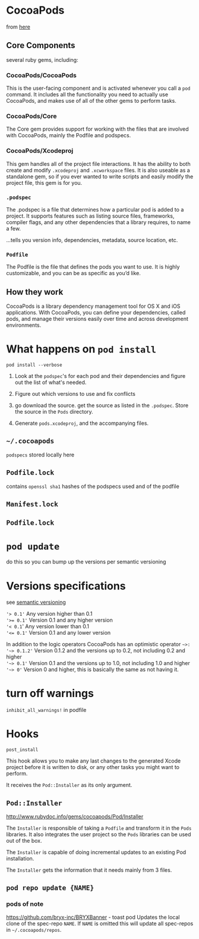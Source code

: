 # CocoaPods

from [here](https://www.objc.io/issues/6-build-tools/cocoapods-under-the-hood/)

## Core Components

several ruby gems, including:

### CocoaPods/CocoaPods

This is the user-facing component and is activated whenever you call a `pod` command. It includes all the functionality you need to actually use CocoaPods, and makes use of all of the other gems to perform tasks.

### CocoaPods/Core

The Core gem provides support for working with the files that are involved with CocoaPods, mainly the Podfile and podspecs.

### CocoaPods/Xcodeproj

This gem handles all of the project file interactions. It has the ability to both create and modify `.xcodeproj` and `.xcworkspace` files. It is also useable as a standalone gem, so if you ever wanted to write scripts and easily modify the project file, this gem is for you.

### `.podspec`

The .podspec is a file that determines how a particular pod is added to a project. It supports features such as listing source files, frameworks, compiler flags, and any other dependencies that a library requires, to name a few.

...tells you version info, dependencies, metadata, source location, etc.

### `Podfile`

The Podfile is the file that defines the pods you want to use. It is highly customizable, and you can be as specific as you’d like.

## How they work

CocoaPods is a library dependency management tool for OS X and iOS applications. With CocoaPods, you can define your dependencies, called pods, and manage their versions easily over time and across development environments.

# What happens on `pod install`

`pod install --verbose`

1. Look at the `podspec`'s  for each pod and their dependencies and figure out the list of what's needed.

2. Figure out which versions to use and fix conflicts

3. go download the source. get the source as listed in the `.podspec`. Store the source in the `Pods` directory.

4. Generate `pods.xcodeproj`, and the accompanying files.

## `~/.cocoapods`
`podspecs` stored locally here

## `Podfile.lock`
contains `openssl sha1` hashes of the podspecs used and of the podfile

## `Manifest.lock`

## `Podfile.lock`

# `pod update`
do this so you can bump up the versions per semantic versioning

# Versions specifications

see [semantic versioning](./semantic_versioning.md)

`'> 0.1'` Any version higher than 0.1  
`'>= 0.1'` Version 0.1 and any higher version  
`'< 0.1`' Any version lower than 0.1  
`'<= 0.1'` Version 0.1 and any lower version  

In addition to the logic operators CocoaPods has an optimistic operator `~>:`  
`'~> 0.1.2'` Version 0.1.2 and the versions up to 0.2, not including 0.2 and higher  
`'~> 0.1'` Version 0.1 and the versions up to 1.0, not including 1.0 and higher  
`'~> 0'` Version 0 and higher, this is basically the same as not having it.  

# turn off warnings
`inhibit_all_warnings!` in podfile

# Hooks

`post_install`

This hook allows you to make any last changes to the generated Xcode project
before it is written to disk, or any other tasks you might want to perform.

It receives the `Pod::Installer` as its only argument.

## `Pod::Installer`
http://www.rubydoc.info/gems/cocoapods/Pod/Installer

The `Installer` is responsible of taking a `Podfile` and transform it in the
`Pods` libraries. It also integrates the user project so the `Pods` libraries
can be used out of the box.

The `Installer` is capable of doing incremental updates to an existing Pod
installation.

The `Installer` gets the information that it needs mainly from 3 files.

## `pod repo update {NAME}`

### pods of note
https://github.com/bryx-inc/BRYXBanner - toast pod
Updates the local clone of the spec-repo `NAME`. If `NAME` is omitted this will update all spec-repos in `~/.cocoapods/repos`.
